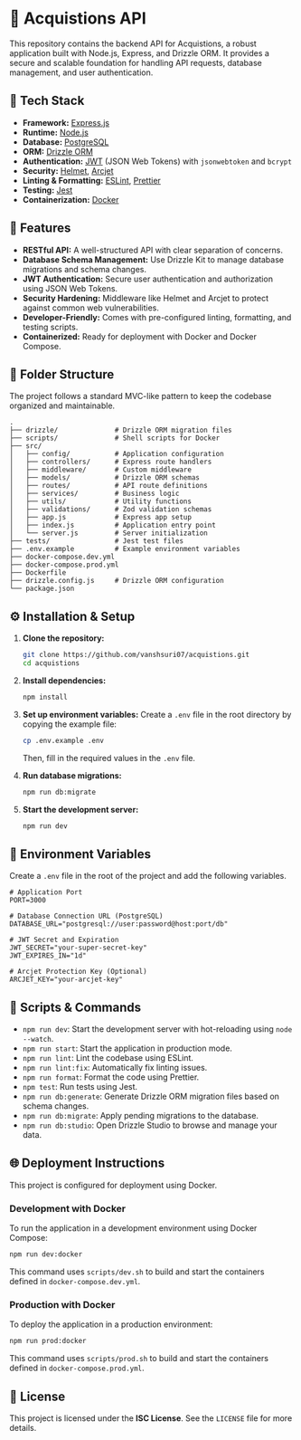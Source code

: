 # 🧭 Acquistions API

This repository contains the backend API for Acquistions, a robust application built with Node.js, Express, and Drizzle ORM. It provides a secure and scalable foundation for handling API requests, database management, and user authentication.

## 🧰 Tech Stack

- **Framework:** [Express.js](https://expressjs.com/)
- **Runtime:** [Node.js](https://nodejs.org/)
- **Database:** [PostgreSQL](https://www.postgresql.org/)
- **ORM:** [Drizzle ORM](https://orm.drizzle.team/)
- **Authentication:** [JWT](https://jwt.io/) (JSON Web Tokens) with `jsonwebtoken` and `bcrypt`
- **Security:** [Helmet](https://helmetjs.github.io/), [Arcjet](https://arcjet.com/)
- **Linting & Formatting:** [ESLint](https://eslint.org/), [Prettier](https://prettier.io/)
- **Testing:** [Jest](https://jestjs.io/)
- **Containerization:** [Docker](https://www.docker.com/)

## 🚀 Features

- **RESTful API:** A well-structured API with clear separation of concerns.
- **Database Schema Management:** Use Drizzle Kit to manage database migrations and schema changes.
- **JWT Authentication:** Secure user authentication and authorization using JSON Web Tokens.
- **Security Hardening:** Middleware like Helmet and Arcjet to protect against common web vulnerabilities.
- **Developer-Friendly:** Comes with pre-configured linting, formatting, and testing scripts.
- **Containerized:** Ready for deployment with Docker and Docker Compose.

## 📂 Folder Structure

The project follows a standard MVC-like pattern to keep the codebase organized and maintainable.

```
.
├── drizzle/              # Drizzle ORM migration files
├── scripts/              # Shell scripts for Docker
├── src/
│   ├── config/           # Application configuration
│   ├── controllers/      # Express route handlers
│   ├── middleware/       # Custom middleware
│   ├── models/           # Drizzle ORM schemas
│   ├── routes/           # API route definitions
│   ├── services/         # Business logic
│   ├── utils/            # Utility functions
│   ├── validations/      # Zod validation schemas
│   ├── app.js            # Express app setup
│   ├── index.js          # Application entry point
│   └── server.js         # Server initialization
├── tests/                # Jest test files
├── .env.example          # Example environment variables
├── docker-compose.dev.yml
├── docker-compose.prod.yml
├── Dockerfile
├── drizzle.config.js     # Drizzle ORM configuration
└── package.json
```

## ⚙️ Installation & Setup

1.  **Clone the repository:**
    ```bash
    git clone https://github.com/vanshsuri07/acquistions.git
    cd acquistions
    ```

2.  **Install dependencies:**
    ```bash
    npm install
    ```

3.  **Set up environment variables:**
    Create a `.env` file in the root directory by copying the example file:
    ```bash
    cp .env.example .env
    ```
    Then, fill in the required values in the `.env` file.

4.  **Run database migrations:**
    ```bash
    npm run db:migrate
    ```

5.  **Start the development server:**
    ```bash
    npm run dev
    ```

## 🔐 Environment Variables

Create a `.env` file in the root of the project and add the following variables.

```env
# Application Port
PORT=3000

# Database Connection URL (PostgreSQL)
DATABASE_URL="postgresql://user:password@host:port/db"

# JWT Secret and Expiration
JWT_SECRET="your-super-secret-key"
JWT_EXPIRES_IN="1d"

# Arcjet Protection Key (Optional)
ARCJET_KEY="your-arcjet-key"
```

## 🧪 Scripts & Commands

-   `npm run dev`: Start the development server with hot-reloading using `node --watch`.
-   `npm run start`: Start the application in production mode.
-   `npm run lint`: Lint the codebase using ESLint.
-   `npm run lint:fix`: Automatically fix linting issues.
-   `npm run format`: Format the code using Prettier.
-   `npm test`: Run tests using Jest.
-   `npm run db:generate`: Generate Drizzle ORM migration files based on schema changes.
-   `npm run db:migrate`: Apply pending migrations to the database.
-   `npm run db:studio`: Open Drizzle Studio to browse and manage your data.

## 🌐 Deployment Instructions

This project is configured for deployment using Docker.

### Development with Docker

To run the application in a development environment using Docker Compose:
```bash
npm run dev:docker
```
This command uses `scripts/dev.sh` to build and start the containers defined in `docker-compose.dev.yml`.

### Production with Docker

To deploy the application in a production environment:
```bash
npm run prod:docker
```
This command uses `scripts/prod.sh` to build and start the containers defined in `docker-compose.prod.yml`.

## 🧾 License

This project is licensed under the **ISC License**. See the `LICENSE` file for more details.